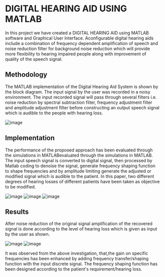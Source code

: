 
# DIGITAL HEARING AID USING MATLAB

In this project we have created a DIGITAL HEARING AID using MATLAB software and Graphical User Interface. Aconfigurable digital hearing aids include a combination of
frequency dependent amplification of speech and noise reduction filter for background noise reduction which will provide more flexibility to hearing impaired people along with improvement of quality of the speech signal.

## Methodology

The MATLAB implementation of the Digital Hearing Aid System is shown by the block diagram. The input signal by the user was recorded in a noisy environment. The input recorded signal will pass through several filters i.e. noise reduction by spectral subtraction filter, frequency adjustment filter and amplitude adjustment filter before constructing an output speech signal which is audible to the people with hearing loss.

![image](https://github.com/rittikadeb/HEARING-AID-USING-MATLAB/assets/76259897/549ed8e0-9969-470b-899a-f494d1179cb7)

## Implementation

The performance of the proposed approach has been evaluated through the simulations in MATLABevaluated through the simulations in MATLAB. The input speech signal is converted to digital signal, then processed by Matlab coding to denoise the signal, generate frequency shaping function to shape frequencies and by amplitude limiting generate the adjusted or modified signal which is audible to the patient. In this paper, two different degrees of hearing losses of different patients have been taken as objective to be modified.

![image](https://github.com/rittikadeb/HEARING-AID-USING-MATLAB/assets/76259897/4105a38c-a834-400c-a449-017d758f778b)
![image](https://github.com/rittikadeb/HEARING-AID-USING-MATLAB/assets/76259897/b9cd93e9-5c5c-465f-b3d4-b9a891734449)
![image](https://github.com/rittikadeb/HEARING-AID-USING-MATLAB/assets/76259897/1b7d9338-7687-4a5c-91ed-1747538a2456)

## Results

After noise reduction of the original signal amplification of the recovered signal is done according to the level of hearing loss which is given as
input by the user as shown.

![image](https://github.com/rittikadeb/HEARING-AID-USING-MATLAB/assets/76259897/6ef262ef-c342-4d09-9c7a-d0cf8ba84f31)
![image](https://github.com/rittikadeb/HEARING-AID-USING-MATLAB/assets/76259897/4070e994-f14f-4969-8a3f-c6d470b0aeb1)

It was observed from the above investigation, that,the gain on specific frequencies has been enhanced by adding frequency transfer/shaping function with the input discrete signal. The frequency shaping function has been designed according to the patient's requirement/hearing loss.




